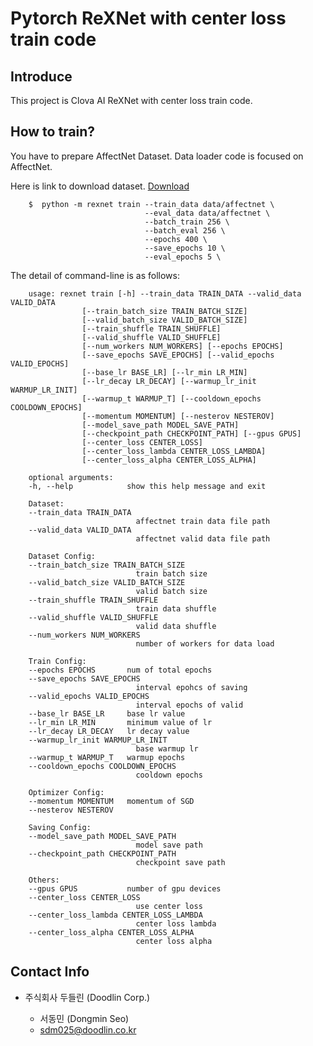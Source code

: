 # Pytorch ReXNet with center loss train code

## Introduce

This project is Clova AI ReXNet with center loss train code.

## How to train?
You have to prepare AffectNet Dataset. Data loader code is focused on AffectNet.

Here is link to download dataset. [Download](http://mohammadmahoor.com/affectnet/)

        $  python -m rexnet train --train_data data/affectnet \
                                  --eval_data data/affectnet \
                                  --batch_train 256 \
                                  --batch_eval 256 \
                                  --epochs 400 \
                                  --save_epochs 10 \
                                  --eval_epochs 5 \


The detail of command-line is as follows:

        usage: rexnet train [-h] --train_data TRAIN_DATA --valid_data VALID_DATA
                    [--train_batch_size TRAIN_BATCH_SIZE]
                    [--valid_batch_size VALID_BATCH_SIZE]
                    [--train_shuffle TRAIN_SHUFFLE]
                    [--valid_shuffle VALID_SHUFFLE]
                    [--num_workers NUM_WORKERS] [--epochs EPOCHS]
                    [--save_epochs SAVE_EPOCHS] [--valid_epochs VALID_EPOCHS]
                    [--base_lr BASE_LR] [--lr_min LR_MIN]
                    [--lr_decay LR_DECAY] [--warmup_lr_init WARMUP_LR_INIT]
                    [--warmup_t WARMUP_T] [--cooldown_epochs COOLDOWN_EPOCHS]
                    [--momentum MOMENTUM] [--nesterov NESTEROV]
                    [--model_save_path MODEL_SAVE_PATH]
                    [--checkpoint_path CHECKPOINT_PATH] [--gpus GPUS]
                    [--center_loss CENTER_LOSS]
                    [--center_loss_lambda CENTER_LOSS_LAMBDA]
                    [--center_loss_alpha CENTER_LOSS_ALPHA]

        optional arguments:
        -h, --help            show this help message and exit

        Dataset:
        --train_data TRAIN_DATA
                                affectnet train data file path
        --valid_data VALID_DATA
                                affectnet valid data file path

        Dataset Config:
        --train_batch_size TRAIN_BATCH_SIZE
                                train batch size
        --valid_batch_size VALID_BATCH_SIZE
                                valid batch size
        --train_shuffle TRAIN_SHUFFLE
                                train data shuffle
        --valid_shuffle VALID_SHUFFLE
                                valid data shuffle
        --num_workers NUM_WORKERS
                                number of workers for data load

        Train Config:
        --epochs EPOCHS       num of total epochs
        --save_epochs SAVE_EPOCHS
                                interval epohcs of saving
        --valid_epochs VALID_EPOCHS
                                interval epochs of valid
        --base_lr BASE_LR     base lr value
        --lr_min LR_MIN       minimum value of lr
        --lr_decay LR_DECAY   lr decay value
        --warmup_lr_init WARMUP_LR_INIT
                                base warmup lr
        --warmup_t WARMUP_T   warmup epochs
        --cooldown_epochs COOLDOWN_EPOCHS
                                cooldown epochs

        Optimizer Config:
        --momentum MOMENTUM   momentum of SGD
        --nesterov NESTEROV

        Saving Config:
        --model_save_path MODEL_SAVE_PATH
                                model save path
        --checkpoint_path CHECKPOINT_PATH
                                checkpoint save path

        Others:
        --gpus GPUS           number of gpu devices
        --center_loss CENTER_LOSS
                                use center loss
        --center_loss_lambda CENTER_LOSS_LAMBDA
                                center loss lambda
        --center_loss_alpha CENTER_LOSS_ALPHA
                                center loss alpha

## Contact Info

- 주식회사 두들린 (Doodlin Corp.)
    
    * 서동민 (Dongmin Seo)
    * sdm025@doodlin.co.kr